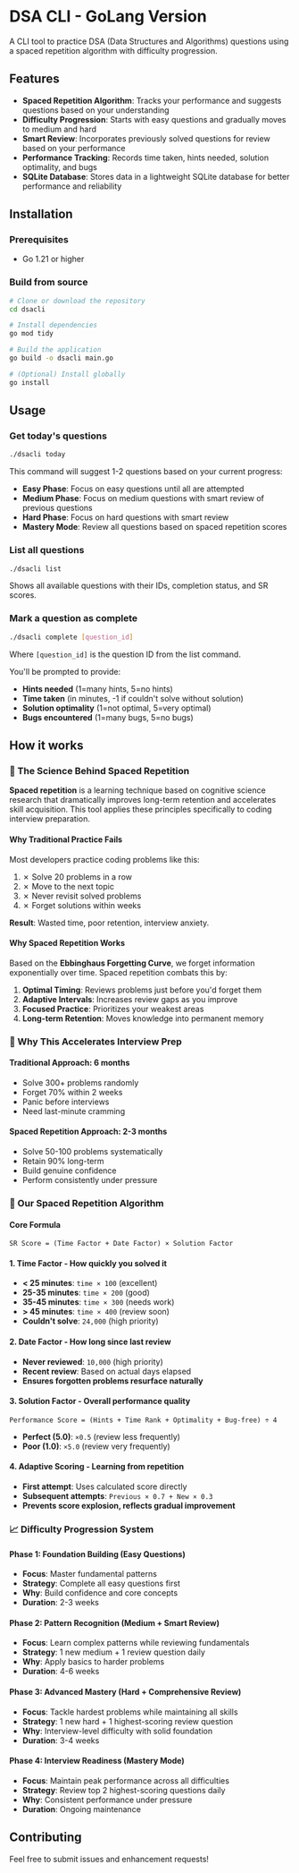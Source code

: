 # DSA CLI - GoLang Version

A CLI tool to practice DSA (Data Structures and Algorithms) questions using a spaced repetition algorithm with difficulty progression.

## Features

- **Spaced Repetition Algorithm**: Tracks your performance and suggests questions based on your understanding
- **Difficulty Progression**: Starts with easy questions and gradually moves to medium and hard
- **Smart Review**: Incorporates previously solved questions for review based on your performance
- **Performance Tracking**: Records time taken, hints needed, solution optimality, and bugs
- **SQLite Database**: Stores data in a lightweight SQLite database for better performance and reliability

## Installation

### Prerequisites
- Go 1.21 or higher

### Build from source
```bash
# Clone or download the repository
cd dsacli

# Install dependencies
go mod tidy

# Build the application
go build -o dsacli main.go

# (Optional) Install globally
go install
```

## Usage

### Get today's questions
```bash
./dsacli today
```

This command will suggest 1-2 questions based on your current progress:
- **Easy Phase**: Focus on easy questions until all are attempted
- **Medium Phase**: Focus on medium questions with smart review of previous questions
- **Hard Phase**: Focus on hard questions with smart review
- **Mastery Mode**: Review all questions based on spaced repetition scores

### List all questions
```bash
./dsacli list
```

Shows all available questions with their IDs, completion status, and SR scores.

### Mark a question as complete
```bash
./dsacli complete [question_id]
```

Where `[question_id]` is the question ID from the list command.

You'll be prompted to provide:
- **Hints needed** (1=many hints, 5=no hints)
- **Time taken** (in minutes, -1 if couldn't solve without solution)
- **Solution optimality** (1=not optimal, 5=very optimal)
- **Bugs encountered** (1=many bugs, 5=no bugs)

## How it works

### 🧠 The Science Behind Spaced Repetition

**Spaced repetition** is a learning technique based on cognitive science research that dramatically improves long-term retention and accelerates skill acquisition. This tool applies these principles specifically to coding interview preparation.

#### Why Traditional Practice Fails

Most developers practice coding problems like this:
1. ✗ Solve 20 problems in a row
2. ✗ Move to the next topic
3. ✗ Never revisit solved problems
4. ✗ Forget solutions within weeks

**Result**: Wasted time, poor retention, interview anxiety.

#### Why Spaced Repetition Works

Based on the **Ebbinghaus Forgetting Curve**, we forget information exponentially over time. Spaced repetition combats this by:

1. **Optimal Timing**: Reviews problems just before you'd forget them
2. **Adaptive Intervals**: Increases review gaps as you improve
3. **Focused Practice**: Prioritizes your weakest areas
4. **Long-term Retention**: Moves knowledge into permanent memory

### 🎯 Why This Accelerates Interview Prep

#### **Traditional Approach: 6 months**
- Solve 300+ problems randomly
- Forget 70% within 2 weeks
- Panic before interviews
- Need last-minute cramming

#### **Spaced Repetition Approach: 2-3 months**
- Solve 50-100 problems systematically
- Retain 90% long-term
- Build genuine confidence
- Perform consistently under pressure

### 🔬 Our Spaced Repetition Algorithm

#### Core Formula
```
SR Score = (Time Factor + Date Factor) × Solution Factor
```

#### 1. **Time Factor** - How quickly you solved it
- **< 25 minutes**: `time × 100` (excellent)
- **25-35 minutes**: `time × 200` (good)
- **35-45 minutes**: `time × 300` (needs work)
- **> 45 minutes**: `time × 400` (review soon)
- **Couldn't solve**: `24,000` (high priority)

#### 2. **Date Factor** - How long since last review
- **Never reviewed**: `10,000` (high priority)
- **Recent review**: Based on actual days elapsed
- **Ensures forgotten problems resurface naturally**

#### 3. **Solution Factor** - Overall performance quality
```
Performance Score = (Hints + Time Rank + Optimality + Bug-free) ÷ 4
```
- **Perfect (5.0)**: `×0.5` (review less frequently)
- **Poor (1.0)**: `×5.0` (review very frequently)

#### 4. **Adaptive Scoring** - Learning from repetition
- **First attempt**: Uses calculated score directly
- **Subsequent attempts**: `Previous × 0.7 + New × 0.3`
- **Prevents score explosion, reflects gradual improvement**

### 📈 Difficulty Progression System

#### Phase 1: Foundation Building (Easy Questions)
- **Focus**: Master fundamental patterns
- **Strategy**: Complete all easy questions first
- **Why**: Build confidence and core concepts
- **Duration**: 2-3 weeks

#### Phase 2: Pattern Recognition (Medium + Smart Review)
- **Focus**: Learn complex patterns while reviewing fundamentals
- **Strategy**: 1 new medium + 1 review question daily
- **Why**: Apply basics to harder problems
- **Duration**: 4-6 weeks

#### Phase 3: Advanced Mastery (Hard + Comprehensive Review)
- **Focus**: Tackle hardest problems while maintaining all skills
- **Strategy**: 1 new hard + 1 highest-scoring review question
- **Why**: Interview-level difficulty with solid foundation
- **Duration**: 3-4 weeks

#### Phase 4: Interview Readiness (Mastery Mode)
- **Focus**: Maintain peak performance across all difficulties
- **Strategy**: Review top 2 highest-scoring questions daily
- **Why**: Consistent performance under pressure
- **Duration**: Ongoing maintenance

## Contributing

Feel free to submit issues and enhancement requests!
